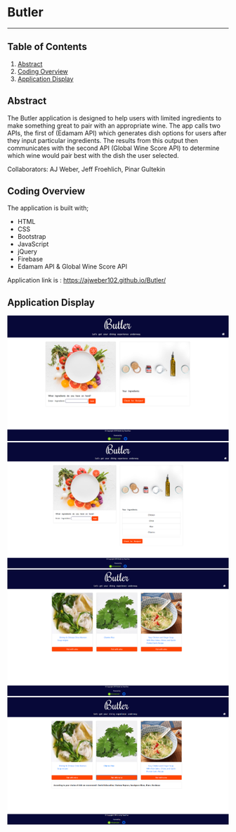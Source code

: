 # Butler
---------------
## Table of Contents
1. [Abstract](#abstract)
2. [Coding Overview](#overview)
3. [Application Display](#display)

<a name="abstract"></a>
## Abstract

The Butler application is designed to help users with limited ingredients to make something great to pair with an appropriate wine. 
The app calls two APIs, the first of (Edamam API) which generates dish options for users after they input particular ingredients.
The results from this output then communicates with the second API (Global Wine Score API) to determine which wine would pair best with the dish the user selected.

Collaborators: AJ Weber, Jeff Froehlich, Pinar Gultekin

<a name="overview"></a>
## Coding Overview

The application is built with;
* HTML
* CSS
* Bootstrap
* JavaScript
* jQuery
* Firebase
* Edamam API & Global Wine Score API


Application link is : https://ajweber102.github.io/Butler/


<a name="display"></a>
## Application Display
<img src="assets/images/butler1.PNG" alt="app-display">
<br>
<img src="assets/images/butler2.PNG" alt="app-display">
<br>
<img src="assets/images/butler3.PNG" alt="app-display">
<br>
<img src="assets/images/butler4.PNG" alt="app-display">

